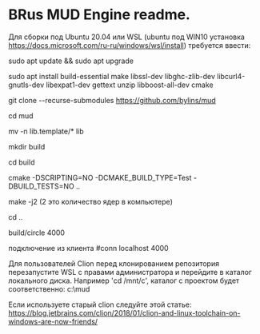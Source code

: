 # BRus MUD Engine readme.
Для сборки под Ubuntu 20.04 или WSL (ubuntu под WIN10 установка https://docs.microsoft.com/ru-ru/windows/wsl/install) требуется ввести:

sudo apt update && sudo apt upgrade

sudo apt install build-essential make libssl-dev libghc-zlib-dev libcurl4-gnutls-dev libexpat1-dev gettext unzip libboost-all-dev cmake

git clone --recurse-submodules https://github.com/bylins/mud

cd mud

mv -n lib.template/* lib

mkdir build

cd build

cmake -DSCRIPTING=NO -DCMAKE_BUILD_TYPE=Test -DBUILD_TESTS=NO ..

make -j2 (2 это количество ядер в компьютере)

cd ..

build/circle 4000

подключение из клиента #conn localhost 4000

Для пользователей Clion перед клонированием репозитория перезапустите WSL с правами администратора и перейдите в каталог локального диска. Например 'cd /mnt/c', каталог с проектом будет соответственно: c:\mud

Если используете старый clion следуйте этой статье: 
https://blog.jetbrains.com/clion/2018/01/clion-and-linux-toolchain-on-windows-are-now-friends/

